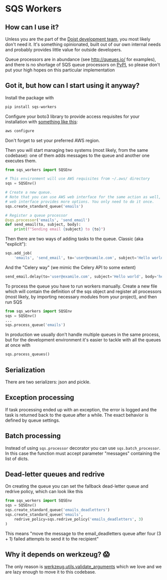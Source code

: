 SQS Workers
===========

How can I use it?
-----------------

Unless you are the part of the [Doist development team](https://github.com/orgs/Doist/people), 
you most likely don't need it. It's something opinionated, built out of our own internal needs
and probably provides little value for outside developers.

Queue processors are in abundance (see http://queues.io/ for examples), and
there is no shortage of SQS queue processors on
[PyPI](https://pypi.org/search/?q=SQS), so please don't put your high hopes
on this particular implementation

Got it, but how can I start using it anyway?
--------------------------------------------

Install the package with

```bash
pip install sqs-workers
```

Configure your boto3 library to provide access requisites for your installation
with [something like this](https://boto3.readthedocs.io/en/latest/guide/quickstart.html#configuration):

```bash
aws configure
```

Don't forget to set your preferred AWS region.

Then you will start managing two systems (most likely, from the same codebase):
one of them adds messages to the queue and another one executes them.

```python
from sqs_workers import SQSEnv

# This environment will use AWS requisites from ~/.aws/ directory
sqs = SQSEnv()

# Create a new queue.
# Note that you can use AWS web interface for the same action as well, the
# web interface provides more options. You only need to do it once.
sqs.create_standard_queue('emails')

# Register a queue processor
@sqs.processor('emails', 'send_email')
def send_email(to, subject, body):
    print(f"Sending email {subject} to {to}")
```


Then there are two ways of adding tasks to the queue. Classic (aka "explicit"):

```python
sqs.add_job(
    'emails', 'send_email', to='user@examile.com', subject='Hello world', body='hello world')
```


And the "Celery way" (we mimic the Celery API to some extent)

```python
send_email.delay(to='user@examile.com', subject='Hello world', body='hello world')
```

To process the queue you have to run workers manually. Create a new file which
will contain the definition of the sqs object and register all processors (most likely,
by importing necessary modules from your project), and then run SQS

```python
from sqs_workers import SQSEnv
sqs = SQSEnv()
...
sqs.process_queue('emails')
```

In production we usually don't handle multiple queues in the same process,
but for the development environment it's easier to tackle with all the queues
at once with

```python
sqs.process_queues()
```

Serialization
-------------

There are two serializers: json and pickle.

Exception processing
--------------------

If task processing ended up with an exception, the error is logged and the
task is returned back to the queue after a while. The exact behavior is defined
by queue settings.

Batch processing
----------------

Instead of using `sqs.processor` decorator you can use `sqs.batch_processor`.
In this case the function must accept parameter "messages" containing
the list of dicts.

Dead-letter queues and redrive
------------------------------

On creating the queue you can set the fallback dead-letter queue and redrive
policy, which can look like this

```python
from sqs_workers import SQSEnv
sqs = SQSEnv()
sqs.create_standard_queue('emails_deadletters')
sqs.create_standard_queue('emails', 
    redrive_policy=sqs.redrive_policy('emails_deadletters', 3)
)
```

This means "move the message to the email_deadletters queue after four (3 + 1)
failed attempts to send it to the recipient"


Why it depends on werkzeug? 😱
------------------------------

The only reason is [werkzeug.utils.validate_arguments](http://werkzeug.pocoo.org/docs/dev/utils/#werkzeug.utils.validate_arguments)
which we love and we are lazy enough to move it to this codebase.


